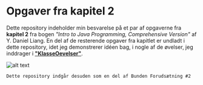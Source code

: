 # Opgaver fra kapitel 2
Dette repository indeholder min besvarelse på et par af opgaverne fra **kapitel 2** fra bogen _"Intro to Java Programming, Comprehensive Version"_ af Y. Daniel Liang. En del af de resterende opgaver fra kapitlet er undladt i dette repository, idet jeg demonstrerer idéen bag, i nogle af de øvelser, jeg inddrager i **["KlasseOevelser"](https://github.com/dani832m/KlasseOevelser "Klik her for at komme til repository")**.

![alt text](https://i.imgur.com/yX8TLnR.jpg "Intro to Java Programming")

```diff
Dette repository indgår desuden som en del af Bunden Forudsætning #2
